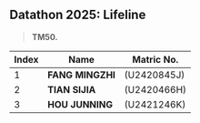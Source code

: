 ## Datathon 2025: Lifeline   
>
> __TM50.__  
  
 |Index |Name| Matric No.|
 |------|-------------------|-------------|
 | 1 | __FANG MINGZHI__ |(U2420845J)|
 | 2 |__TIAN SIJIA__ | (U2420466H)|
 | 3 |__HOU JUNNING__ |(U2421246K)|
  

  

